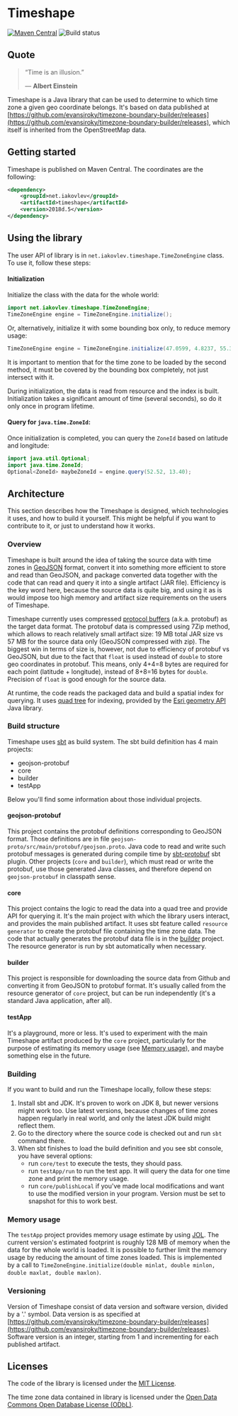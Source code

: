 # Timeshape

[![Maven Central](https://maven-badges.herokuapp.com/maven-central/net.iakovlev/timeshape/badge.svg)](https://maven-badges.herokuapp.com/maven-central/net.iakovlev/timeshape/)
![Build status](https://travis-ci.com/RomanIakovlev/timeshape.svg?branch=master)

## Quote
> “Time is an illusion.”
>
> ― **Albert Einstein**

Timeshape is a Java library that can be used to determine to which time zone a given geo coordinate belongs.
It's based on data published at 
[https://github.com/evansiroky/timezone-boundary-builder/releases](https://github.com/evansiroky/timezone-boundary-builder/releases),
which itself is inherited from the OpenStreetMap data.

## Getting started

Timeshape is published on Maven Central. The coordinates are the following:

```xml
<dependency>
    <groupId>net.iakovlev</groupId>
    <artifactId>timeshape</artifactId>
    <version>2018d.5</version>
</dependency>
``` 

## Using the library

The user API of library is in `net.iakovlev.timeshape.TimeZoneEngine` class. To use it, follow these steps:
    
#### Initialization
Initialize the class with the data for the whole world:
```java
import net.iakovlev.timeshape.TimeZoneEngine;
TimeZoneEngine engine = TimeZoneEngine.initialize();
```
Or, alternatively, initialize it with some bounding box only, to reduce memory usage:
```java
TimeZoneEngine engine = TimeZoneEngine.initialize(47.0599, 4.8237, 55.3300, 15.2486);
```
It is important to mention that for the time zone to be loaded by the second method,
it must be covered by the bounding box completely, not just intersect with it.

During initialization, the data is read from resource and the index is built. 
Initialization takes a significant amount of time (several seconds), so do it only once in program lifetime.

#### Query for `java.time.ZoneId`:
Once initialization is completed, you can query the `ZoneId` based on latitude and longitude:

```java
import java.util.Optional;
import java.time.ZoneId;
Optional<ZoneId> maybeZoneId = engine.query(52.52, 13.40);
``` 

## Architecture
This section describes how the Timeshape is designed, which technologies it uses, and how to build it yourself.
This might be helpful if you want to contribute to it, or just to understand how it works.

### Overview
Timeshape is built around the idea of taking the source data with time zones in [GeoJSON](http://geojson.org/) format, 
convert it into something more efficient to store and read than GeoJSON, and package converted data together with
the code that can read and query it into a single artifact (JAR file). Efficiency is the key word here, because the
source data is quite big, and using it as is would impose too high memory and artifact size requirements on the users
of Timeshape.

Timeshape currently uses compressed [protocol buffers](https://developers.google.com/protocol-buffers/) 
(a.k.a. protobuf) as the target data format. The protobuf data is compressed using 7Zip method, which allows to reach 
relatively small artifact size: 19 MB total JAR size vs 57 MB for the source data only (GeoJSON compressed with zip). 
The biggest win in terms of size is, however, not due to efficiency of protobuf vs GeoJSON, but due to the fact that `float` 
is used instead of `double` to store geo coordinates in protobuf. 
This means, only 4+4=8 bytes are required for each point (latitude + longitude), instead of 8+8=16 bytes for `double`.
Precision of `float` is good enough for the source data.

At runtime, the code reads the packaged data and build a spatial index for querying. It uses 
[quad tree](https://en.wikipedia.org/wiki/Quadtree) for indexing, provided by the 
[Esri geometry API](https://github.com/Esri/geometry-api-java) Java library.

### Build structure
Timeshape uses [sbt](https://scala-sbt.org) as build system. The sbt build definition has 4 main projects:
* geojson-protobuf
* core
* builder
* testApp

Below you'll find some information about those individual projects. 
#### geojson-protobuf
This project contains the protobuf definitions corresponding to GeoJSON format. 
Those definitions are in file `geojson-proto/src/main/protobuf/geojson.proto`. Java code to read and write such protobuf
messages is generated during compile time by [sbt-protobuf](https://github.com/sbt/sbt-protobuf) sbt plugin.
Other projects (`core` and `builder`), which must read or write the protobuf, use those generated Java classes, and therefore
depend on `geojson-protobuf` in classpath sense.

#### core
This project contains the logic to read the data into a quad tree and provide API for querying it. It's the main project
with which the library users interact, and provides the main published artifact. It uses sbt feature called
`resource generator` to create the protobuf file containing the time zone data. The code that actually generates the 
protobuf data file is in the [builder](#builder) project. The resource generator is run by sbt automatically when necessary.

#### builder
This project is responsible for downloading the source data from Github and converting it from GeoJSON to protobuf format.
It's usually called from the resource generator of `core` project, but can be run independently 
(it's a standard Java application, after all).

#### testApp
It's a playground, more or less. It's used to experiment with the main Timeshape artifact produced 
by the `core` project, particularly for the purpose of estimating its memory usage (see [Memory usage](#memory-usage)), 
and maybe something else in the future.

### Building
If you want to build and run the Timeshape locally, follow these steps:

1. Install sbt and JDK. It's proven to work on JDK 8, but newer versions might work too. Use latest versions, because
changes of time zones happen regularly in real world, and only the latest JDK build might reflect them. 
2. Go to the directory where the source code is checked out and run `sbt` command there.
3. When sbt finishes to load the build definition and you see sbt console, you have several options:
    * run `core/test` to execute the tests, they should pass.
    * run `testApp/run` to run the test app. It will query the data for one time zone and print the memory usage.
    * run `core/publishLocal` if you've made local modifications and want to use the modified version in your program.
    Version must be set to snapshot for this to work best.

### Memory usage
The `testApp` project provides memory usage estimate by using [JOL](http://openjdk.java.net/projects/code-tools/jol/).
The current version's estimated footprint is roughly 128 MB of memory when the data for the whole world is loaded.
It is possible to further limit the memory usage by reducing the amount of time zones loaded. This is implemented by a call to
`TimeZoneEngine.initialize(double minlat, double minlon, double maxlat, double maxlon)`.


### Versioning
Version of Timeshape consist of data version and software version, divided by a '.' symbol. 
Data version is as specified at [https://github.com/evansiroky/timezone-boundary-builder/releases](https://github.com/evansiroky/timezone-boundary-builder/releases). 
Software version is an integer, starting from 1 and incrementing for each published artifact.

## Licenses

The code of the library is licensed under the [MIT License](https://opensource.org/licenses/MIT).

The time zone data contained in library is licensed under the [Open Data Commons Open Database License (ODbL)](http://opendatacommons.org/licenses/odbl/).
